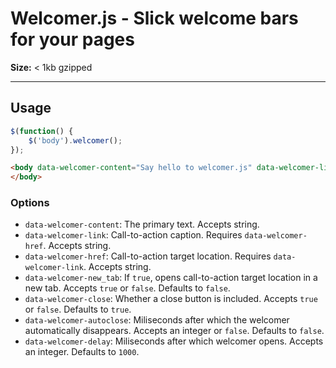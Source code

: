 # Welcomer.js - Slick welcome bars for your pages

**Size:** < 1kb gzipped

---

## Usage

```javascript
$(function() {
    $('body').welcomer();
});
```

```html
<body data-welcomer-content="Say hello to welcomer.js" data-welcomer-link="View on GitHub" data-welcomer-href="https://github.com/slooob/welcomer.js">
</body>
```

### Options

* `data-welcomer-content`: The primary text. Accepts string.
* `data-welcomer-link`: Call-to-action caption. Requires `data-welcomer-href`. Accepts string.
* `data-welcomer-href`: Call-to-action target location. Requires `data-welcomer-link`. Accepts string.
* `data-welcomer-new_tab`: If `true`, opens call-to-action target location in a new tab. Accepts `true` or `false`. Defaults to `false`.
* `data-welcomer-close`: Whether a close button is included. Accepts `true` or `false`. Defaults to `true`.
* `data-welcomer-autoclose`: Miliseconds after which the welcomer automatically disappears. Accepts an integer or `false`. Defaults to `false`.
* `data-welcomer-delay`: Miliseconds after which welcomer opens. Accepts an integer. Defaults to `1000`.
